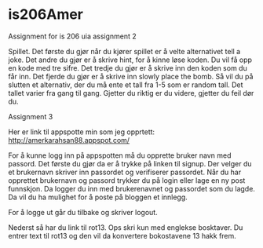 is206Amer
=========

Assignment for is 206 uia
assignment 2

Spillet.
Det første du gjør når du kjører spillet er å velte alternativet tell a joke.
Det andre du gjør er å skrive hint, for å kinne løse koden. Du vil få opp en kode med tre sifre.
Det tredje du gjør er å skrive inn den koden som du får inn.
Det fjerde du gjør er å skrive inn slowly place the bomb.
Så vil du på slutten et alternativ, der du må ente et tall fra 1-5 som er random tall.
Det tallet varier fra gang til gang. Gjetter du riktig er du videre, gjetter du feil dør du.



Assignment 3 

Her er link til appspotte min som jeg opprtett:
http://amerkarahsan88.appspot.com/

For å kunne logg inn på appspotten må du opprette bruker navn med passord.
Det første du gjør da er å trykke på linken til signup.
Der velger du et brukernavn skriver inn passordet og verifiserer passordet.
Når du har opprettet brukernavn og passord trykker du på login eller lage en ny post funnskjon. Da logger du inn med brukerenavnet og passordet som du lagde. Da vil du ha mulighet for å poste på bloggen et innlegg.

For å logge ut går du tilbake og skriver logout.

Nederst så har du link til rot13. Ops skri kun med englekse bosktaver.
Du entrer text til rot13 og den vil da konvertere bokostavene 13 hakk frem.

